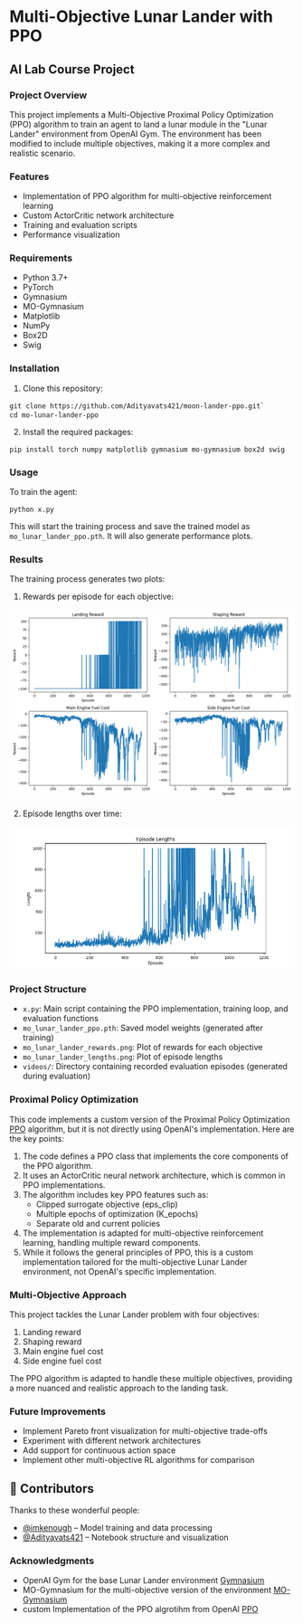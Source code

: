 # Multi-Objective Lunar Lander with PPO

## AI Lab Course Project

### Project Overview

This project implements a Multi-Objective Proximal Policy Optimization (PPO) algorithm to train an agent to land a lunar module in the "Lunar Lander" environment from OpenAI Gym. The environment has been modified to include multiple objectives, making it a more complex and realistic scenario.

### Features

- Implementation of PPO algorithm for multi-objective reinforcement learning
- Custom ActorCritic network architecture
- Training and evaluation scripts
- Performance visualization

### Requirements

- Python 3.7+
- PyTorch
- Gymnasium
- MO-Gymnasium
- Matplotlib
- NumPy
- Box2D
- Swig

### Installation

1. Clone this repository:
```
git clone https://github.com/Adityavats421/moon-lander-ppo.git`
cd mo-lunar-lander-ppo
```

2. Install the required packages:
```
pip install torch numpy matplotlib gymnasium mo-gymnasium box2d swig
```

### Usage

To train the agent:
```
python x.py
```

This will start the training process and save the trained model as `mo_lunar_lander_ppo.pth`. It will also generate performance plots.

### Results

The training process generates two plots:

1. Rewards per episode for each objective:

![rewards plot](mo_lunar_lander_rewards.png)

2. Episode lengths over time:

![lengths plot](mo_lunar_lander_lengths.png)

### Project Structure

- `x.py`: Main script containing the PPO implementation, training loop, and evaluation functions
- `mo_lunar_lander_ppo.pth`: Saved model weights (generated after training)
- `mo_lunar_lander_rewards.png`: Plot of rewards for each objective
- `mo_lunar_lander_lengths.png`: Plot of episode lengths
- `videos/`: Directory containing recorded evaluation episodes (generated during evaluation)

### Proximal Policy Optimization

This code implements a custom version of the Proximal Policy Optimization [PPO](https://openai.com/index/openai-baselines-ppo/) algorithm, but it is not directly using OpenAI's implementation. Here are the key points:

1.  The code defines a PPO class that implements the core components of the PPO algorithm.
2.  It uses an ActorCritic neural network architecture, which is common in PPO implementations.
3.  The algorithm includes key PPO features such as:
    - Clipped surrogate objective (eps_clip)
    - Multiple epochs of optimization (K_epochs)
    - Separate old and current policies
4.  The implementation is adapted for multi-objective reinforcement learning, handling multiple reward components.
5.  While it follows the general principles of PPO, this is a custom implementation tailored for the multi-objective Lunar Lander environment, not OpenAI's specific implementation.

### Multi-Objective Approach

This project tackles the Lunar Lander problem with four objectives:

1. Landing reward
2. Shaping reward
3. Main engine fuel cost
4. Side engine fuel cost

The PPO algorithm is adapted to handle these multiple objectives, providing a more nuanced and realistic approach to the landing task.

### Future Improvements

- Implement Pareto front visualization for multi-objective trade-offs
- Experiment with different network architectures
- Add support for continuous action space
- Implement other multi-objective RL algorithms for comparison

## 👥 Contributors

Thanks to these wonderful people:

- [@imkenough](https://github.com/imkenough) – Model training and data processing
- [@Adityavats421](https://github.com/Adityavats421) – Notebook structure and visualization


### Acknowledgments

- OpenAI Gym for the base Lunar Lander environment [Gymnasium](https://gymnasium.farama.org/)
- MO-Gymnasium for the multi-objective version of the environment [MO-Gymnasium](https://mo-gymnasium.farama.org/)
- custom Implementation of the PPO algrotihm from OpenAI [PPO](https://openai.com/index/openai-baselines-ppo/)
